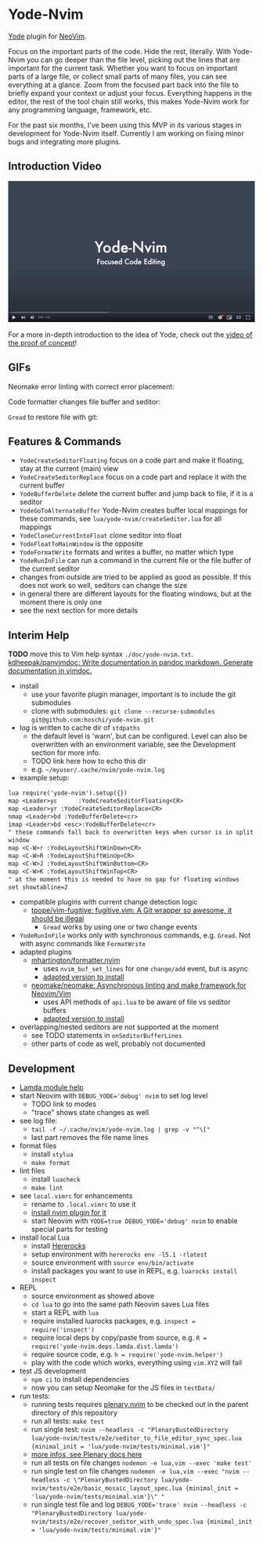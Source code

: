 # Yode-Nvim

[Yode](https://github.com/hoschi/yode) plugin for [NeoVim](https://neovim.io/).

Focus on the important parts of the code. Hide the rest, literally. With
Yode-Nvim you can go deeper than the file level, picking out the lines that are
important for the current task. Whether you want to focus on important parts of
a large file, or collect small parts of many files, you can see everything at a
glance. Zoom from the focused part back into the file to briefly expand your
context or adjust your focus. Everything happens in the editor, the rest of the
tool chain still works, this makes Yode-Nvim work for any programming language,
framework, etc.

For the past six months, I've been using this MVP in its various stages in
development for Yode-Nvim itself. Currently I am working on fixing minor bugs
and integrating more plugins.

## Introduction Video

[![Yode Introduction Video](./media/demo-thumb.png)](https://www.youtube.com/watch?v=4jXGKmBrD5g)

For a more in-depth introduction to the idea of Yode, check out the
[video of the proof of concept](https://github.com/hoschi/yode)!

## GIFs

Neomake error linting with correct error placement:

Code formatter changes file buffer and seditor:

`Gread` to restore file with git:

## Features & Commands

* `YodeCreateSeditorFloating` focus on a code part and make it floating, stay
  at the current (main) view
* `YodeCreateSeditorReplace` focus on a code part and replace it with the
  current buffer
* `YodeBufferDelete` delete the current buffer and jump back to file, if it is
  a seditor
* `YodeGoToAlternateBuffer` Yode-Nvim creates buffer local mappings for these
  commands, see `lua/yode-nvim/createSeditor.lua` for all mappings
* `YodeCloneCurrentIntoFloat` clone seditor into float
* `YodeFloatToMainWindow` is the opposite
* `YodeFormatWrite` formats and writes a buffer, no matter which type
* `YodeRunInFile` can run a command in the current file or the file buffer of
  the current seditor
* changes from outside are tried to be applied as good as possible. If this
  does not work so well, seditors can change the size 
* in general there are different layouts for the floating windows, but at the
  moment there is only one
* see the next section for more details

## Interim Help

**TODO** move this to Vim help syntax `./doc/yode-nvim.txt`.
[kdheepak/panvimdoc: Write documentation in pandoc markdown. Generate documentation in vimdoc.](https://github.com/kdheepak/panvimdoc)

* install
    * use your favorite plugin manager, important is to include the git submodules
    * clone with submodules: `git clone --recurse-submodules git@github.com:hoschi/yode-nvim.git`
* log is written to cache dir of `stdpaths`
    * the default level is 'warn', but can be configured. Level can also be
      overwritten with an environment variable, see the Development section for
      more info.
    * TODO link here how to echo this dir
    * e.g. `~/myuser/.cache/nvim/yode-nvim.log`
* example setup:

```viml
lua require('yode-nvim').setup({})
map <Leader>yc      :YodeCreateSeditorFloating<CR>
map <Leader>yr :YodeCreateSeditorReplace<CR>
nmap <Leader>bd :YodeBufferDelete<cr>
imap <Leader>bd <esc>:YodeBufferDelete<cr>
" these commands fall back to overwritten keys when cursor is in split window
map <C-W>r :YodeLayoutShiftWinDown<CR>
map <C-W>R :YodeLayoutShiftWinUp<CR>
map <C-W>J :YodeLayoutShiftWinBottom<CR>
map <C-W>K :YodeLayoutShiftWinTop<CR>
" at the moment this is needed to have no gap for floating windows
set showtabline=2
```

* compatible plugins with current change detection logic
    * [tpope/vim-fugitive: fugitive.vim: A Git wrapper so awesome, it should be illegal](https://github.com/tpope/vim-fugitive)
        * `Gread` works by using one or two change events
* `YodeRunInFile` works only with synchronous commands, e.g. `Gread`. Not with
  async commands like `FormatWrite`
* adapted plugins
    * [mhartington/formatter.nvim](https://github.com/mhartington/formatter.nvim)
        * uses `nvim_buf_set_lines` for one `change/add` event, but is async
        * [adapted version to install](https://github.com/hoschi/formatter.nvim)
    * [neomake/neomake: Asynchronous linting and make framework for Neovim/Vim](https://github.com/neomake/neomake)
        * uses API methods of `api.lua` to be aware of file vs seditor buffers
        * [adapted version to install](https://github.com/hoschi/neomake)
* overlapping/nested seditors are not supported at the moment
    * see TODO statements in `onSeditorBufferLines`
    * other parts of code as well, probably not documented

## Development

* [Lamda module help](https://moriyalb.github.io/lamda/)
* start Neovim with `DEBUG_YODE='debug' nvim` to set log level
    * TODO link to modes
    * "trace" shows state changes as well
* see log file:
    * `tail -f ~/.cache/nvim/yode-nvim.log | grep -v "^\["`
    * last part removes the file name lines
* format files
    * install `stylua`
    * `make format`
* lint files
    * install `luacheck`
    * `make lint`
* see `local.vimrc` for enhancements
    * rename to `.local.vimrc` to use it
    * [install nvim plugin for it](https://github.com/thinca/vim-localrc)
    * start Neovim with `YODE=true DEBUG_YODE='debug' nvim` to enable special parts for testing
* install local Lua
    * install [Hererocks](https://github.com/mpeterv/hererocks)
    * setup environment with `hererocks env -l5.1 -rlatest`
    * source environment with `source env/bin/activate`
    * install packages you want to use in REPL, e.g. `luarocks install inspect`
* REPL
    * source environment as showed above
    * `cd lua` to go into the same path Neovim saves Lua files
    * start a REPL with `lua`
    * require installed luarocks packages, e.g. `inspect = require('inspect')`
    * require local deps by copy/paste from source, e.g. `R = require('yode-nvim.deps.lamda.dist.lamda')`
    * require source code, e.g. `h = require('yode-nvim.helper')`
    * play with the code which works, everything using `vim.XYZ` will fail
* test JS development
    * `npm ci` to install dependencies
    * now you can setup Neomake for the JS files in `testData/`
* run tests:
    * running tests requires
      [plenary.nvim](https://github.com/nvim-lua/plenary.nvim) to be checked
      out in the parent directory of *this* repository
    * run all tests: `make test`
    * run single test: `nvim --headless -c "PlenaryBustedDirectory lua/yode-nvim/tests/e2e/seditor_to_file_editor_sync_spec.lua {minimal_init = 'lua/yode-nvim/tests/minimal.vim'}"`
    * [more infos, see Plenary docs here](https://github.com/nvim-lua/plenary.nvim#plenarytest_harness)
    * run all tests on file changes `nodemon -e lua,vim --exec 'make test'`
    * run single test on file changes `nodemon -e lua,vim --exec "nvim --headless -c \"PlenaryBustedDirectory lua/yode-nvim/tests/e2e/basic_mosaic_layout_spec.lua {minimal_init = 'lua/yode-nvim/tests/minimal.vim'}\" "`
    * run single test file and log `DEBUG_YODE='trace' nvim --headless -c "PlenaryBustedDirectory lua/yode-nvim/tests/e2e/recover_seditor_with_undo_spec.lua {minimal_init = 'lua/yode-nvim/tests/minimal.vim'}"`
